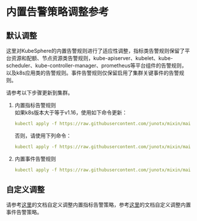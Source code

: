 
# 内置告警策略调整参考

## 默认调整

这里对KubeSphere的内置告警规则进行了适应性调整，指标类告警规则保留了平台资源和配额、节点资源类告警规则，kube-apiserver、kubelet、kube-scheduler、kube-controller-manager、prometheus等平台组件的告警规则，以及k8s应用类的告警规则。事件告警规则仅保留启用了集群关键事件的告警规则。

请参考以下步骤更新到集群。

1. 内置指标告警规则  
   如果k8s版本大于等于v1.16，使用如下命令更新：
    ```yaml
    kubectl apply -f https://raw.githubusercontent.com/junotx/mixin/main/ks/ee/kuais/rules/prometheus-rules-v1.16+.yaml
    ```
    否则，请使用下列命令：
    ```yaml
    kubectl apply -f https://raw.githubusercontent.com/junotx/mixin/main/ks/ee/kuais/rules/prometheus-rules.yaml
    ```

2. 内置事件告警规则

    ```yaml
    kubectl apply -f https://raw.githubusercontent.com/junotx/mixin/main/prom/rules/kuais/ks-events-cluster-rules-default.yaml
    ```

## 自定义调整

请参考[这里](metric_rules_doc.md#配置说明-1)的文档自定义调整内置指标告警策略，参考[这里](event_rules_doc.md#内置事件告警规则更新)的文档自定义调整内置事件告警策略。